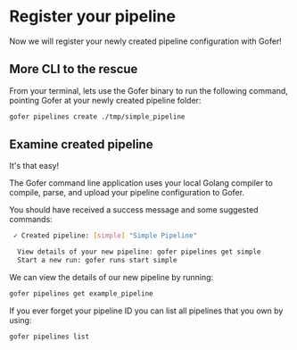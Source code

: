 # Register your pipeline

Now we will register your newly created pipeline configuration with Gofer!

## More CLI to the rescue

From your terminal, lets use the Gofer binary to run the following command, pointing Gofer at your newly created pipeline folder:

```bash
gofer pipelines create ./tmp/simple_pipeline
```

## Examine created pipeline

It's that easy!

The Gofer command line application uses your local Golang compiler to compile, parse, and upload your pipeline configuration to Gofer.

You should have received a success message and some suggested commands:

```bash
 ✓ Created pipeline: [simple] "Simple Pipeline"

  View details of your new pipeline: gofer pipelines get simple
  Start a new run: gofer runs start simple
```

We can view the details of our new pipeline by running:

```bash
gofer pipelines get example_pipeline
```

If you ever forget your pipeline ID you can list all pipelines that you own by using:

```bash
gofer pipelines list
```
